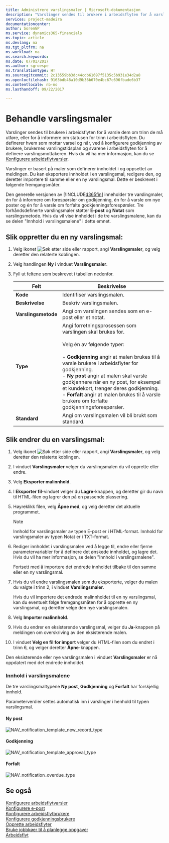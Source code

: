 ```yaml
---
title: Administrere varslingsmaler | Microsoft-dokumentasjon
description: "Varslinger sendes til brukere i arbeidsflyten for å varsle dem om trinn de må utføre, eller for å informere om statusen for trinn i arbeidsflyten. Du definerer hvem som mottar varsel og når, ved å konfigurere godkjenning av brukere, brukernes varslingstidsplan og svarene i arbeidsflyten for å definere varslingsmottakeren. Hvis du vil ha mer informasjon, kan du se [Konfigurere arbeidsflytvarsler](across-setting-up-workflow-notifications.md)."
services: project-madeira
documentationcenter: 
author: SorenGP
ms.service: dynamics365-financials
ms.topic: article
ms.devlang: na
ms.tgt_pltfrm: na
ms.workload: na
ms.search.keywords: 
ms.date: 07/01/2017
ms.author: sgroespe
ms.translationtype: HT
ms.sourcegitcommit: 2c13559bb3dc44cdb61697f5135c5b931e34d2a8
ms.openlocfilehash: 9163bdb48a10d9b36b670e4bc67c696fbade6b37
ms.contentlocale: nb-no
ms.lasthandoff: 09/22/2017

---
```

# <a name="how-to-manage-notification-templates"></a>Behandle varslingsmaler
Varslinger sendes til brukere i arbeidsflyten for å varsle dem om trinn de må utføre, eller for å informere om statusen for trinn i arbeidsflyten. Du definerer hvem som mottar varsel og når, ved å konfigurere godkjenning av brukere, brukernes varslingstidsplan og svarene i arbeidsflyten for å definere varslingsmottakeren. Hvis du vil ha mer informasjon, kan du se [Konfigurere arbeidsflytvarsler](across-setting-up-workflow-notifications.md).  

 Varslinger er basert på maler som definerer innholdet i og oppsettet av meldingen. Du kan eksportere innholdet i en varslingsmal, redigere den, og deretter importere til samme eller en ny varslingsmal. Dette er beskrevet i følgende fremgangsmåter.  

 Den generelle versjonen av [!INCLUDE[d365fin](includes/d365fin_md.md)] inneholder tre varslingmaler, én for å informere om forespørsler om godkjenning, én for å varsle om nye poster og én for å varsle om forfalte godkjenningsforespørsler. Tre forhåndsdefinerte varslingsmaler støtter **E-post** og **Notat** som varslingsmetode. Hvis du vil vise innholdet i de tre varslingsmalene, kan du se delen "Innhold i varslingsmalene" i dette emnet.

## <a name="to-create-a-new-notification-template"></a>Slik oppretter du en ny varslingsmal:  
1.  Velg ikonet ![Søk etter side eller rapport](media/ui-search/search_small.png "Ikonet Søk etter side eller rapport"), angi **Varslingsmaler**, og velg deretter den relaterte koblingen.  
2.  Velg handlingen **Ny** i vinduet **Varslingsmaler**.  
3.  Fyll ut feltene som beskrevet i tabellen nedenfor.  

    |Felt|Beskrivelse|  
    |---------------------------------|---------------------------------------|  
    |**Kode**|Identifiser varslingsmalen.|  
    |**Beskrivelse**|Beskriv varslingsmalen.|  
    |**Varslingsmetode**|Angi om varslingen sendes som en e-post eller et notat.|  
    |**Type**|Angi forretningsprosessen som varslingen skal brukes for.<br /><br /> Velg én av følgende typer:<br /><br /> -   **Godkjenning** angir at malen brukes til å varsle brukere i arbeidsflyter for godkjenning.<br />-   **Ny post** angir at malen skal varsle godkjennere når en ny post, for eksempel et kundekort, trenger deres godkjenning.<br />-   **Forfalt** angir at malen brukes til å varsle brukere om forfalte godkjenningsforespørsler.|  
    |**Standard**|Angi om varslingsmalen vil bli brukt som standard.|  

## <a name="to-modify-a-notification-template"></a>Slik endrer du en varslingsmal:  
1.  Velg ikonet ![Søk etter side eller rapport](media/ui-search/search_small.png "Ikonet Søk etter side eller rapport"), angi **Varslingsmaler**, og velg deretter den relaterte koblingen.  
2.  I vinduet **Varslingsmaler** velger du varslingsmalen du vil opprette eller endre.  
3.  Velg **Eksporter malinnhold**.  
4.  I **Eksporter fil**-vinduet velger du **Lagre**-knappen, og deretter gir du navn til HTML-filen og lagrer den på en passende plassering.  
5.  Høyreklikk filen, velg **Åpne med**, og velg deretter det aktuelle programmet.  

    > [!NOTE]  
    >  Innhold for varslingsmaler av typen E-post er i HTML-format. Innhold for varslingsmaler av typen Notat er i TXT-format.  
6.  Rediger innholdet i varslingsmalen ved å legge til, endre eller fjerne parametervariabler for å definere det ønskede innholdet, og lagre det. Hvis du vil ha mer informasjon, se delen "Innhold i varslingsmalene".  

    Fortsett med å importere det endrede innholdet tilbake til den samme eller en ny varslingsmal.  
7.  Hvis du vil endre varslingsmalen som du eksporterte, velger du malen du valgte i trinn 2, i vinduet **Varslingsmaler**.  

    Hvis du vil importere det endrede malinnholdet til en ny varslingsmal, kan du eventuelt følge fremgangsmåten for å opprette en ny varslingsmal, og deretter velge den nye varslingsmalen.  
8.  Velg **Importer malinnhold**.  
9. Hvis du endrer en eksisterende varslingsmal, velger du **Ja**-knappen på meldingen om overskriving av den eksisterende malen.  
10. I vinduet **Velg en fil for import** velger du HTML-filen som du endret i trinn 6, og velger deretter **Åpne**-knappen.  

Den eksisterende eller nye varslingsmalen i vinduet **Varslingsmaler** er nå oppdatert med det endrede innholdet.  

### <a name="content-of-the-notification-templates"></a>Innhold i varslingsmalene  
De tre varslingsmaltypene **Ny post**, **Godkjenning** og **Forfalt** har forskjellig innhold.  

Parameterverdier settes automatisk inn i varslinger i henhold til typen varslingsmal.  

#### <a name="new-record"></a>Ny post  
 ![NAV&#95;notification&#95;template&#95;new&#95;record&#95;type](media/nav_notification_template_new_record.png "NAV_notification_template_new_record")  

#### <a name="approval"></a>Godkjenning  
 ![NAV&#95;notification&#95;template&#95;approval&#95;type](media/nav_notification_template_approval_type.png "NAV_notification_template_approval_type")  

#### <a name="overdue"></a>Forfalt  
 ![NAV&#95;notification&#95;overdue&#95;type](media/nav_notification_overdue_type.png "NAV_notification_overdue_type")  

## <a name="see-also"></a>Se også  
 [Konfigurere arbeidsflytvarsler](across-setting-up-workflow-notifications.md)   
 [Konfigurere e-post](madeira-how-setup-email.md)   
 [Konfigurere arbeidsflytbrukere](across-how-to-set-up-workflow-users.md)   
 [Konfigurere godkjenningsbrukere](across-how-to-set-up-approval-users.md)   
 [Opprette arbeidsflyter](across-how-to-create-workflows.md)   
 [Bruke jobbkøer til å planlegge oppgaver](admin-job-queues-schedule-tasks.md)   
 [Arbeidsflyt](across-workflow.md)   

